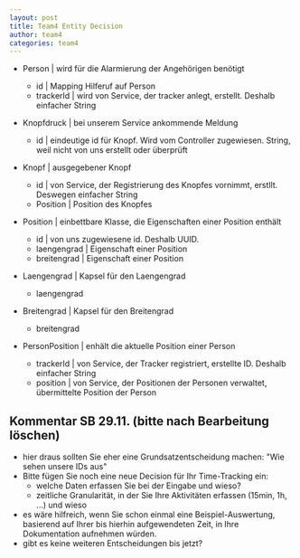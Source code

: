 ```yaml
---
layout: post
title: Team4 Entity Decision
author: team4
categories: team4
---
```

* Person          | wird für die Alarmierung der Angehörigen benötigt
	* id              | Mapping Hilferuf auf Person
	* trackerId       | wird von Service, der tracker anlegt, erstellt. Deshalb einfacher String

* Knopfdruck      | bei unserem Service ankommende Meldung
	* id              | eindeutige id für Knopf. Wird vom Controller zugewiesen. String, weil nicht von uns erstellt oder überprüft

* Knopf           | ausgegebener Knopf 
	* id              | von Service, der Registrierung des Knopfes vornimmt, erstllt. Deswegen einfacher String
	* Position        | Position des Knopfes

* Position        | einbettbare Klasse, die Eigenschaften einer Position enthält
	* id              | von uns zugewiesene id. Deshalb UUID.
	* laengengrad     | Eigenschaft einer Position
	* breitengrad     | Eigenschaft einer Position

* Laengengrad     | Kapsel für den Laengengrad
	* laengengrad 

* Breitengrad     | Kapsel für den Breitengrad
	* breitengrad

* PersonPosition  | enhält die aktuelle Position einer Person
	* trackerId       | von Service, der Tracker registriert, erstellte ID. Deshalb einfacher String
	* position        | von Service, der Positionen der Personen verwaltet, übermittelte Position der Person
	

## Kommentar SB 29.11. (bitte nach Bearbeitung löschen)
* hier draus sollten Sie eher eine Grundsatzentscheidung machen: "Wie sehen unsere IDs aus"
* Bitte fügen Sie noch eine neue Decision für Ihr Time-Tracking ein: 
   * welche Daten erfassen Sie bei der Eingabe und wieso?
   * zeitliche Granularität, in der Sie Ihre Aktivitäten erfassen (15min, 1h, ...) und wieso
* es wäre hilfreich, wenn Sie schon einmal eine Beispiel-Auswertung, basierend auf Ihrer bis hierhin aufgewendeten Zeit, in Ihre Dokumentation aufnehmen würden.
* gibt es keine weiteren Entscheidungen bis jetzt?	
